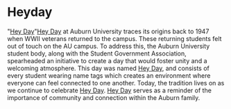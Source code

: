 # Heyday

"[Hey Day]"[Hey Day] at Auburn University traces its origins back to 1947 when WWII veterans returned to the campus. These returning students felt out of touch on the AU campus. To address this, the Auburn University student body, along with the Student Government Association, spearheaded an initiative to create a day that would foster unity and a welcoming atmosphere. This day was named [Hey Day][Hey Day], and consists of every student wearing name tags which creates an environment where everyone can feel connected to one another. Today, the tradition lives on as we continue to celebrate [Hey Day][Hey Day].  [Hey Day][Hey Day] serves as a reminder of the importance of community and connection within the Auburn family.


[Hey Day]: (http://sga.auburn.edu/hey-day/)
